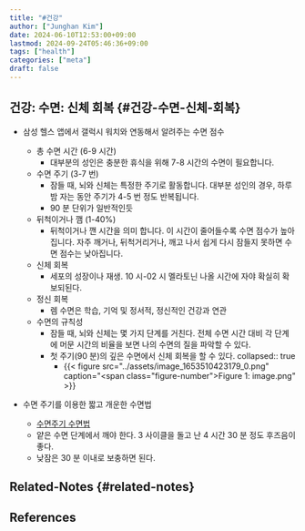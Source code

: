 ```yaml
---
title: "#건강"
author: ["Junghan Kim"]
date: 2024-06-10T12:53:00+09:00
lastmod: 2024-09-24T05:46:36+09:00
tags: ["health"]
categories: ["meta"]
draft: false
---
```


## 건강: 수면: 신체 회복 {#건강-수면-신체-회복}

-   삼성 헬스 앱에서 갤럭시 워치와 연동해서 알려주는 수면 점수
    -   총 수면 시간 (6-9 시간)
        -   대부분의 성인은 충분한 휴식을 위해 7-8 시간의 수면이 필요합니다.
    -   수면 주기 (3-7 번)
        -   잠들 때, 뇌와 신체는 특정한 주기로 활동합니다. 대부분 성인의 경우, 하루밤 자는 동안 주기가 4-5 번 정도 반복됩니다.
        -   90 분 단위가 일반적인듯
    -   뒤척이거나 깸 (1-40%)
        -   뒤척이거나 깬 시간을 의미 합니다. 이 시간이 줄어들수록 수면 점수가 높아집니다. 자주 깨거나, 뒤척거리거나, 깨고 나서 쉽게 다시 잠들지 못하면 수면 점수는 낮아집니다.
    -   신체 회복
        -   세포의 성장이나 재생. 10 시-02 시 멜라토닌 나올 시간에 자야 확실히 확보되된다.
    -   정신 회복
        -   렘 수면은 학습, 기억 및 정서적, 정신적인 건강과 연관
    -   수면의 규칙성
        -   잠들 때, 뇌와 신체는 몇 가지 단계를 거친다. 전체 수면 시간 대비 각 단계에 머문 시간의 비율을 보면 나의 수면의 질을 파악할 수 있다.
        -   첫 주기(90 분)의 깊은 수면에서 신체 회복을 할 수 있다. collapsed:: true
            -   {{< figure src="../assets/image_1653510423179_0.png" caption="<span class=\"figure-number\">Figure 1: </span>image.png" >}}

-   수면 주기를 이용한 짧고 개운한 수면법
    -   [수면주기 수면법](https://www.newswire.co.kr/newsRead.php?no=576720)
    -   얕은 수면 단계에서 깨야 한다. 3 사이클을 돌고 난 4 시간 30 분 정도 후즈음이 좋다.
    -   낮잠은 30 분 이내로 보충하면 된다.


## Related-Notes {#related-notes}

## References

<style>.csl-entry{text-indent: -1.5em; margin-left: 1.5em;}</style><div class="csl-bib-body">
</div>
